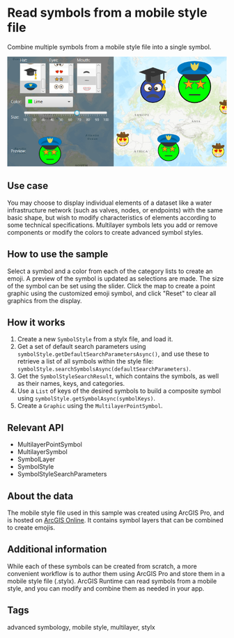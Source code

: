 # Read symbols from a mobile style file

Combine multiple symbols from a mobile style file into a single symbol.

![Image of read symbols from mobile style file](ReadSymbolsFromMobileStyleFile.png)

## Use case

You may choose to display individual elements of a dataset like a water infrastructure network (such as valves, nodes, or endpoints) with the same basic shape, but wish to modify characteristics of elements according to some technical specifications. Multilayer symbols lets you add or remove components or modify the colors to create advanced symbol styles.

## How to use the sample

Select a symbol and a color from each of the category lists to create an emoji. A preview of the symbol is updated as selections are made. The size of the symbol can be set using the slider. Click the map to create a point graphic using the customized emoji symbol, and click "Reset" to clear all graphics from the display.

## How it works

1. Create a new `SymbolStyle` from a stylx file, and load it.
2. Get a set of default search parameters using `symbolStyle.getDefaultSearchParametersAsync()`, and use these to retrieve a list of all symbols within the style file: `symbolStyle.searchSymbolsAsync(defaultSearchParameters)`.
3. Get the `SymbolStyleSearchResult`, which contains the symbols, as well as their names, keys, and categories.
4. Use a `List` of keys of the desired symbols to build a composite symbol using `symbolStyle.getSymbolAsync(symbolKeys)`.
5. Create a `Graphic` using the `MultilayerPointSymbol`.

## Relevant API

* MultilayerPointSymbol
* MultilayerSymbol
* SymbolLayer
* SymbolStyle
* SymbolStyleSearchParameters

## About the data

The mobile style file used in this sample was created using ArcGIS Pro, and is hosted on [ArcGIS Online](https://www.arcgis.com/home/item.html?id=1bd036f221f54a99abc9e46ff3511cbf). It contains symbol layers that can be combined to create emojis.

## Additional information

While each of these symbols can be created from scratch, a more convenient workflow is to author them using ArcGIS Pro and store them in a mobile style file (.stylx). ArcGIS Runtime can read symbols from a mobile style, and you can modify and combine them as needed in your app.

## Tags

advanced symbology, mobile style, multilayer, stylx
